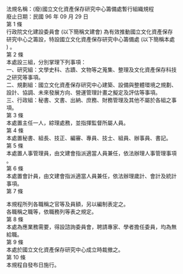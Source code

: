 法規名稱：(廢)國立文化資產保存研究中心籌備處暫行組織規程  
廢止日期：民國 96 年 09 月 29 日  
第 1 條  
行政院文化建設委員會 (以下簡稱文建會) 為有效推動國立文化資產保存  
研究中心之籌設，特設國立文化資產保存研究中心籌備處 (以下簡稱本處  
) 。  
第 2 條  
本處設三組，分別掌理下列事項：  
一、研究組：文學史科、古蹟、文物等之蒐集、整理及文化資產保存科技  
之研究等事項。  
二、規劃組：國立文化資產保存研究中心建築、設備與整體環境之規劃、  
設計、協調、未來發展方向、營運管理計畫之擬定及評估等事項。  
三、行政組：秘書、文書、出納、庶務、財務管理及其他不屬於各組之事  
項。  
第 3 條  
本處置主任一人，綜理處務，並指揮監督所屬人員。  
第 4 條  
本處置秘書、組長、技正、編審、專員、技士、組員、辦事員、書記。  
第 5 條  
本處置人事管理員，由文建會指派適當人員兼任，依法辦理人事管理事項  
。  
第 6 條  
本處置會計員，由文建會指派適當人員兼任，依法辦理歲計、會計及統計  
事項。  
第 7 條  


本規程所列各職稱之官等及員額，另以編制表定之。  
各職稱之職等，依職務列等表之規定。  
第 8 條  
本處為應業務需要，得設諮詢委員會，聘請專家、學者擔任委員，均為無  
給職。  
第 9 條  
本處於國立文化資產保存研究中心成立時裁撤之。  
第 10 條  
本規程自發布日施行。  


